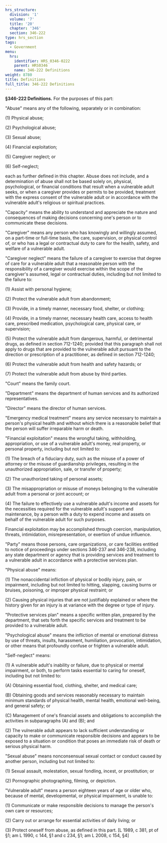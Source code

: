 ```yaml
---
hrs_structure:
  division: '1'
  volume: '7'
  title: '20'
  chapter: '346'
  section: 346-222
type: hrs_section
tags:
  - Government
menu:
  hrs:
    identifier: HRS_0346-0222
    parent: HRS0346
    name: 346-222 Definitions
weight: 8780
title: Definitions
full_title: 346-222 Definitions
---
```

**§346-222 Definitions.** For the purposes of this part:

"Abuse" means any of the following, separately or in combination:

(1) Physical abuse;

(2) Psychological abuse;

(3) Sexual abuse;

(4) Financial exploitation;

(5) Caregiver neglect; or

(6) Self-neglect;

each as further defined in this chapter. Abuse does not include, and a determination of abuse shall not be based solely on, physical, psychological, or financial conditions that result when a vulnerable adult seeks, or when a caregiver provides or permits to be provided, treatment with the express consent of the vulnerable adult or in accordance with the vulnerable adult's religious or spiritual practices.

"Capacity" means the ability to understand and appreciate the nature and consequences of making decisions concerning one's person or to communicate these decisions.

"Caregiver" means any person who has knowingly and willingly assumed, on a part-time or full-time basis, the care, supervision, or physical control of, or who has a legal or contractual duty to care for the health, safety, and welfare of a vulnerable adult.

"Caregiver neglect" means the failure of a caregiver to exercise that degree of care for a vulnerable adult that a reasonable person with the responsibility of a caregiver would exercise within the scope of the caregiver's assumed, legal or contractual duties, including but not limited to the failure to:

(1) Assist with personal hygiene;

(2) Protect the vulnerable adult from abandonment;

(3) Provide, in a timely manner, necessary food, shelter, or clothing;

(4) Provide, in a timely manner, necessary health care, access to health care, prescribed medication, psychological care, physical care, or supervision;

(5) Protect the vulnerable adult from dangerous, harmful, or detrimental drugs, as defined in section 712-1240; provided that this paragraph shall not apply to drugs that are provided to the vulnerable adult pursuant to the direction or prescription of a practitioner, as defined in section 712-1240;

(6) Protect the vulnerable adult from health and safety hazards; or

(7) Protect the vulnerable adult from abuse by third parties.

"Court" means the family court.

"Department" means the department of human services and its authorized representatives.

"Director" means the director of human services.

"Emergency medical treatment" means any service necessary to maintain a person's physical health and without which there is a reasonable belief that the person will suffer irreparable harm or death.

"Financial exploitation" means the wrongful taking, withholding, appropriation, or use of a vulnerable adult's money, real property, or personal property, including but not limited to:

(1) The breach of a fiduciary duty, such as the misuse of a power of attorney or the misuse of guardianship privileges, resulting in the unauthorized appropriation, sale, or transfer of property;

(2) The unauthorized taking of personal assets;

(3) The misappropriation or misuse of moneys belonging to the vulnerable adult from a personal or joint account; or

(4) The failure to effectively use a vulnerable adult's income and assets for the necessities required for the vulnerable adult's support and maintenance, by a person with a duty to expend income and assets on behalf of the vulnerable adult for such purposes.

Financial exploitation may be accomplished through coercion, manipulation, threats, intimidation, misrepresentation, or exertion of undue influence.

"Party" means those persons, care organizations, or care facilities entitled to notice of proceedings under sections 346-237 and 346-238, including any state department or agency that is providing services and treatment to a vulnerable adult in accordance with a protective services plan.

"Physical abuse" means:

(1) The nonaccidental infliction of physical or bodily injury, pain, or impairment, including but not limited to hitting, slapping, causing burns or bruises, poisoning, or improper physical restraint; or

(2) Causing physical injuries that are not justifiably explained or where the history given for an injury is at variance with the degree or type of injury.

"Protective services plan" means a specific written plan, prepared by the department, that sets forth the specific services and treatment to be provided to a vulnerable adult.

"Psychological abuse" means the infliction of mental or emotional distress by use of threats, insults, harassment, humiliation, provocation, intimidation, or other means that profoundly confuse or frighten a vulnerable adult.

"Self-neglect" means:

(1) A vulnerable adult's inability or failure, due to physical or mental impairment, or both, to perform tasks essential to caring for oneself, including but not limited to:

(A) Obtaining essential food, clothing, shelter, and medical care;

(B) Obtaining goods and services reasonably necessary to maintain minimum standards of physical health, mental health, emotional well-being, and general safety; or

(C) Management of one's financial assets and obligations to accomplish the activities in subparagraphs (A) and (B); and

(2) The vulnerable adult appears to lack sufficient understanding or capacity to make or communicate responsible decisions and appears to be exposed to a situation or condition that poses an immediate risk of death or serious physical harm.

"Sexual abuse" means nonconsensual sexual contact or conduct caused by another person, including but not limited to:

(1) Sexual assault, molestation, sexual fondling, incest, or prostitution; or

(2) Pornographic photographing, filming, or depiction.

"Vulnerable adult" means a person eighteen years of age or older who, because of mental, developmental, or physical impairment, is unable to:

(1) Communicate or make responsible decisions to manage the person's own care or resources;

(2) Carry out or arrange for essential activities of daily living; or

(3) Protect oneself from abuse, as defined in this part. [L 1989, c 381, pt of §1; am L 1990, c 144, §1 and c 234, §1; am L 2008, c 154, §4]